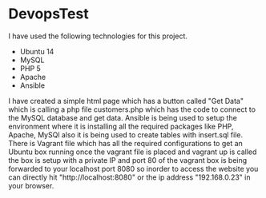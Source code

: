 # DevopsTest

I have used the following technologies for this project.
- Ubuntu 14
- MySQL
- PHP 5
- Apache
- Ansible

I have created a simple html page which has a button called "Get Data" which is calling a php file customers.php which has the code to connect to the MySQL database and get data.
Ansible is being used to setup the environment where it is installing all the required packages like PHP, Apache, MySQl also it is being used to create tables with insert.sql file.
There is Vagrant file which has all the required configurations to get an Ubuntu box running once the vagrant file is placed and vagrant up is called the box is setup with a private IP and port 80 of the vagrant box is being forwarded to your localhost port 8080 so inorder to access the website you can directly hit "http://localhost:8080" or the ip address "192.168.0.23" in your browser.
